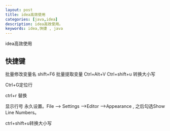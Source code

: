 ```yaml
---
layout: post
title: idea高效使用
categories: [java,idea]
description: idea高效使用。
keywords: idea,快捷 , java
---
```



idea高效使用

## 快捷键    

批量修改变量名 shift+F6
批量提取变量  Ctrl+Alt+V
Ctrl+shift+u 转换大小写

Ctrl+G定位行

ctrl+r  替换

显示行号
永久设置。File --> Settings -->Editor -->Appearance ,  之后勾选Show Line Numbers。

ctrl+shift+u转换大小写